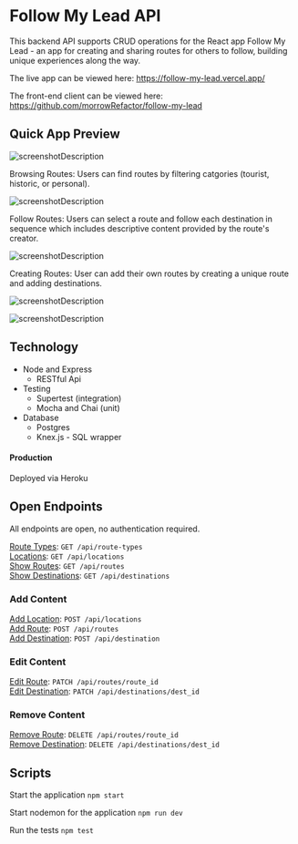 # Follow My Lead API

This backend API supports CRUD operations for the React app Follow My Lead - an app for creating and sharing routes for others to follow, building unique experiences along the way.

The live app can be viewed here: https://follow-my-lead.vercel.app/

The front-end client can be viewed here: https://github.com/morrowRefactor/follow-my-lead

## Quick App Preview
![screenshotDescription](https://user-images.githubusercontent.com/58446465/88344149-d4f47380-ccf7-11ea-8d4c-cae74147799e.png)

Browsing Routes: Users can find routes by filtering catgories (tourist, historic, or personal).

![screenshotDescription](https://user-images.githubusercontent.com/58446465/88344156-d9b92780-ccf7-11ea-98f9-801a649dc918.png)

Follow Routes: Users can select a route and follow each destination in sequence which includes descriptive content provided by the route's creator.

![screenshotDescription](https://user-images.githubusercontent.com/58446465/88344168-de7ddb80-ccf7-11ea-842e-f9a3d49aa148.png)

Creating Routes: User can add their own routes by creating a unique route and adding destinations.

![screenshotDescription](https://user-images.githubusercontent.com/58446465/88344176-e178cc00-ccf7-11ea-92a7-2865ca850151.png)

![screenshotDescription](https://user-images.githubusercontent.com/58446465/88344179-e3db2600-ccf7-11ea-978d-88432ae8f254.png)

## Technology

* Node and Express
  * RESTful Api
* Testing
  * Supertest (integration)
  * Mocha and Chai (unit)
* Database
  * Postgres
  * Knex.js - SQL wrapper

#### Production

Deployed via Heroku

## Open Endpoints
All endpoints are open, no authentication required.

[Route Types](documentation/route-types.md): `GET /api/route-types`  
[Locations](documentation/locations.md): `GET /api/locations`  
[Show Routes](documentation/routes.md): `GET /api/routes`  
[Show Destinations](documentation/destinations.md): `GET /api/destinations`

### Add Content

[Add Location](documentation/locations.md): `POST /api/locations`  
[Add Route](documentation/routes.md): `POST /api/routes`  
[Add Destination](documentation/destinations.md): `POST /api/destination`

### Edit Content

[Edit Route](documentation/routes.md): `PATCH /api/routes/route_id`  
[Edit Destination](documentation/destinations.md): `PATCH /api/destinations/dest_id`

### Remove Content

[Remove Route](documentation/routes.md): `DELETE /api/routes/route_id`  
[Remove Destination](documentation/destinations.md): `DELETE /api/destinations/dest_id`

## Scripts 

Start the application `npm start`

Start nodemon for the application `npm run dev`

Run the tests `npm test`